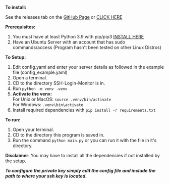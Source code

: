 **To install:**

See the releases tab on the [GitHub Page](https://github.com/vapouryh/ssh-login-monitor) or [CLICK HERE](https://github.com/vapouryh/ssh-login-monitor/releases)

**Prerequisites:**

1. You must have at least Python 3.9 with pip/pip3 [INSTALL HERE](https://www.python.org/downloads/)
2. Have an Ubuntu Server with an account that has sudo commands/access (Program hasn't been tested on other Linux Distros)

**To Setup:**

1. Edit config.yaml and enter your server details as followed in the example file (config_example.yaml)
2. Open a terminal.
3. CD to the directory SSH-Login-Monitor is in.
4. Run `python -m venv .venv`
5. **Activate the venv:** <br> For Unix or MacOS: `source .venv/bin/activate` <br> For Windows: `.venv\bin\activate`
6. Install required dependencies with `pip install -r requirements.txt`

**To run:**

1. Open your terminal.
2. CD to the directory this program is saved in.
3. Run the command `python main.py` or you can run it with the file in it's directory.

**Disclaimer**: You may have to install all the dependencies if not installed by the setup.

_**To configure the private key simply edit the config file and include the path to where your ssh key is located.**_
